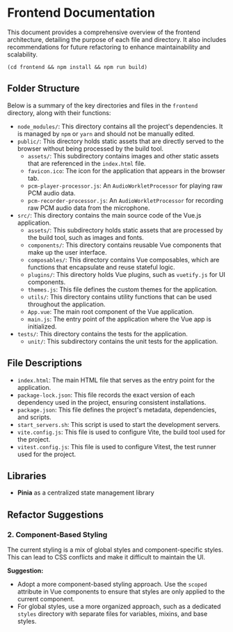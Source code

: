 # Frontend Documentation

This document provides a comprehensive overview of the frontend architecture, detailing the purpose of each file and directory. It also includes recommendations for future refactoring to enhance maintainability and scalability.
```
(cd frontend && npm install && npm run build)
```
## Folder Structure

Below is a summary of the key directories and files in the `frontend` directory, along with their functions:

-   `node_modules/`: This directory contains all the project's dependencies. It is managed by `npm` or `yarn` and should not be manually edited.
-   `public/`: This directory holds static assets that are directly served to the browser without being processed by the build tool.
    -   `assets/`: This subdirectory contains images and other static assets that are referenced in the `index.html` file.
    -   `favicon.ico`: The icon for the application that appears in the browser tab.
    -   `pcm-player-processor.js`: An `AudioWorkletProcessor` for playing raw PCM audio data.
    -   `pcm-recorder-processor.js`: An `AudioWorkletProcessor` for recording raw PCM audio data from the microphone.
-   `src/`: This directory contains the main source code of the Vue.js application.
    -   `assets/`: This subdirectory holds static assets that are processed by the build tool, such as images and fonts.
    -   `components/`: This directory contains reusable Vue components that make up the user interface.
    -   `composables/`: This directory contains Vue composables, which are functions that encapsulate and reuse stateful logic.
    -   `plugins/`: This directory holds Vue plugins, such as `vuetify.js` for UI components.
    -   `themes.js`: This file defines the custom themes for the application.
    -   `utils/`: This directory contains utility functions that can be used throughout the application.
    -   `App.vue`: The main root component of the Vue application.
    -   `main.js`: The entry point of the application where the Vue app is initialized.
-   `tests/`: This directory contains the tests for the application.
    -   `unit/`: This subdirectory contains the unit tests for the application.

## File Descriptions

-   `index.html`: The main HTML file that serves as the entry point for the application.
-   `package-lock.json`: This file records the exact version of each dependency used in the project, ensuring consistent installations.
-   `package.json`: This file defines the project's metadata, dependencies, and scripts.
-   `start_servers.sh`: This script is used to start the development servers.
-   `vite.config.js`: This file is used to configure Vite, the build tool used for the project.
-   `vitest.config.js`: This file is used to configure Vitest, the test runner used for the project.

## Libraries  
- **Pinia** as a centralized state management library

## Refactor Suggestions

### 2. Component-Based Styling

The current styling is a mix of global styles and component-specific styles. This can lead to CSS conflicts and make it difficult to maintain the UI.

**Suggestion:**

-   Adopt a more component-based styling approach. Use the `scoped` attribute in Vue components to ensure that styles are only applied to the current component.
-   For global styles, use a more organized approach, such as a dedicated `styles` directory with separate files for variables, mixins, and base styles.
